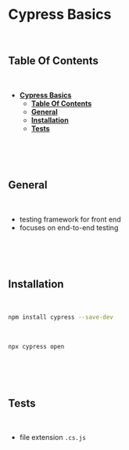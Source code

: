 # **Cypress Basics**
<br>

## **Table Of Contents**
<br>

- [**Cypress Basics**](#cypress-basics)
  - [**Table Of Contents**](#table-of-contents)
  - [**General**](#general)
  - [**Installation**](#installation)
  - [**Tests**](#tests)

<br>
<br>
<br>

## **General**
<br>

* testing framework for front end
* focuses on end-to-end testing

<br>
<br>
<br>

## **Installation**
<br>

```bash
npm install cypress --save-dev
```

<br>

```bash
npx cypress open
```

<br>
<br>
<br>

## **Tests**
<br>

* file extension `.cs.js`